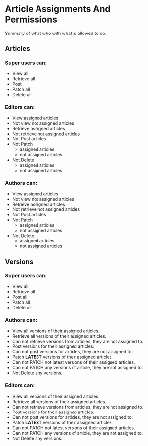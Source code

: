 # Article Assignments And Permissions

Summary of what who with what is allowed to do.

## Articles

### Super users can:
- View all
- Retrieve all
- Post
- Patch all
- Delete all

### Editors can:

- View assigned articles
- Not view not assigned articles
- Retrieve assigned articles
- Not retrieve not assigned articles
- Not Post articles
- Not Patch
    - assigned articles
    - not assigned articles
- Not Delete
    - assigned articles
    - not assigned articles

### Authors can:

- View assigned articles
- Not view not assigned articles
- Retrieve assigned articles
- Not retrieve not assigned articles
- Not Post articles
- Not Patch
    - assigned articles
    - not assigned articles
- Not Delete
    - assigned articles
    - not assigned articles

## Versions


### Super users can:
- View all 
- Retrieve all
- Post all
- Patch all
- Delete all

### Authors can:

- View all versions of their assigned articles.
- Retrieve all versions of their assigned articles.
- Can not retrieve versions from articles, they are not assigned to.
- Post versions for their assigned articles.
- Can not post versions for articles, they are not assigned to.
- Patch **LATEST** versions of their assigned articles.
- Can not PATCH not latest versions of their assigned articles.
- Can not PATCH any versions of article, they are not assigned to.
- Not Delete any versions.


### Editors can:

- View all versions of their assigned articles.
- Retrieve all versions of their assigned articles.
- Can not retrieve versions from articles, they are not assigned to.
- Post versions for their assigned articles.
- Can not post versions for articles, they are not assigned to.
- Patch **LATEST** versions of their assigned articles.
- Can not PATCH not latest versions of their assigned articles.
- Can not PATCH any versions of article, they are not assigned to.
- Not Delete any versions.